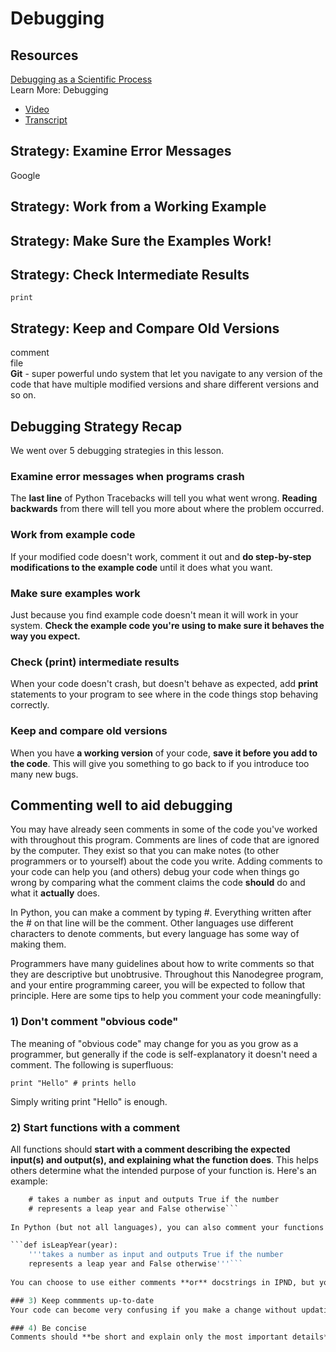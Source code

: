 # Debugging
## Resources
[Debugging as a Scientific Process](https://www.udacity.com/course/cs259?_ga=1.85094237.53639439.1458784522)  
Learn More: Debugging
- [Video](http://bit.ly/1EyqSch)
- [Transcript](http://discussions.udacity.com/t/stage-2-webcasts/16001/2?_ga=1.78278608.53639439.1458784522)

## Strategy: Examine Error Messages
Google

## Strategy: Work from a Working Example

## Strategy: Make Sure the Examples Work!

## Strategy: Check Intermediate Results
```print```

## Strategy: Keep and Compare Old Versions
comment  
file  
**Git** - super powerful undo system that let you navigate to any version of the code that have multiple modified versions and share different versions and so on.

## Debugging Strategy Recap
We went over 5 debugging strategies in this lesson.

### Examine error messages when programs crash

The **last line** of Python Tracebacks will tell you what went wrong. **Reading backwards** from there will tell you more about where the problem occurred.
### Work from example code

If your modified code doesn't work, comment it out and **do step-by-step modifications to the example code** until it does what you want.
### Make sure examples work

Just because you find example code doesn't mean it will work in your system. **Check the example code you're using to make sure it behaves the way you expect.**
### Check (print) intermediate results

When your code doesn't crash, but doesn't behave as expected, add **print** statements to your program to see where in the code things stop behaving correctly.
### Keep and compare old versions

When you have **a working version** of your code, **save it before you add to the code**. This will give you something to go back to if you introduce too many new bugs.

## Commenting well to aid debugging
You may have already seen comments in some of the code you've worked with throughout this program. Comments are lines of code that are ignored by the computer. They exist so that you can make notes (to other programmers or to yourself) about the code you write. Adding comments to your code can help you (and others) debug your code when things go wrong by comparing what the comment claims the code **should** do and what it **actually** does.  

In Python, you can make a comment by typing #. Everything written after the # on that line will be the comment. Other languages use different characters to denote comments, but every language has some way of making them.  

Programmers have many guidelines about how to write comments so that they are descriptive but unobtrusive. Throughout this Nanodegree program, and your entire programming career, you will be expected to follow that principle. Here are some tips to help you comment your code meaningfully:  

### 1) Don't comment "obvious code"
The meaning of "obvious code" may change for you as you grow as a programmer, but generally if the code is self-explanatory it doesn't need a comment. The following is superfluous:

```print "Hello" # prints hello```

Simply writing print "Hello" is enough.

### 2) Start functions with a comment
All functions should **start with a comment describing the expected input(s) and output(s), and explaining what the function does**. This helps others determine what the intended purpose of your function is. Here's an example:  

```def isLeapYear(year):
    # takes a number as input and outputs True if the number
    # represents a leap year and False otherwise```
    
In Python (but not all languages), you can also comment your functions with a docstring. A docstring is a multi-line string that acts as a descriptive comment for a function, but it is retained by the computer as the code executes and can be accessed by users as your code runs.

```def isLeapYear(year):
    '''takes a number as input and outputs True if the number
    represents a leap year and False otherwise'''```
    
You can choose to use either comments **or** docstrings in IPND, but you should be **consistent with your choice**. Classes (which you'll learn about in Stage 3) should also follow this rule.

### 3) Keep commments up-to-date
Your code can become very confusing if you make a change without updating the comment(s) as well. Make sure that they stay aligned to avoid confusing others that may be reading your code (or yourself if you're returning to code after a long break). After all, **a major purpose of comments is to help others evaluate what your code is supposed to do when things go wrong**. That is much harder to do if your comments give incorrect information!

### 4) Be concise
Comments should **be short and explain only the most important details** of your code. If you find yourself having to write very long comments to clarify confusing parts of your code, you may want to rethink your approach to the problem. Generally, **well written code will have sparse comments**. Poorly written code may depend on them!
